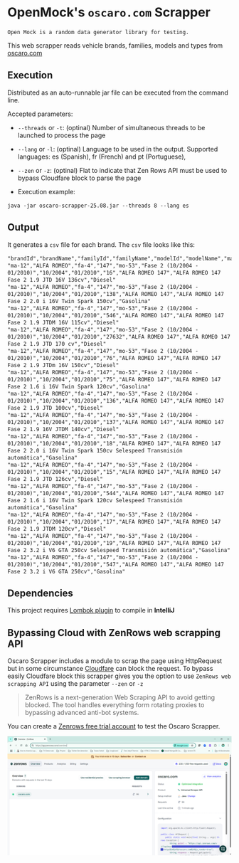 # OpenMock's `oscaro.com` Scrapper

```
Open Mock is a random data generator library for testing.
```

This web scrapper reads vehicle brands, families, models and types from [oscaro.com](https://www.oscaro.com)

## Execution

Distributed as an auto-runnable jar file can be executed from the command line.

Accepted parameters:

 - `--threads` or `-t`: (optinal) Number of simultaneous threads to be launched to process the page
 - `--lang` or `-l`: (optinal) Language to be used in the output. Supported languages:  es (Spanish), fr (French) and pt (Portuguese),
 - `--zen` or `-z`: (optinal) Flat to indicate that Zen Rows API must be used to bypass Cloudfare block to parse the page

 - Execution example:

```console 
java -jar oscaro-scrapper-25.08.jar --threads 8 --lang es
```

## Output

It generates a `csv` file for each brand. The `csv` file looks like this:

```csv
"brandId","brandName","familyId","familyName","modelId","modelName","manufacturedFrom","manufacturedTo","typeId","typeName","typeFullName","energy"
"ma-12","ALFA ROMEO","fa-4","147","mo-53","Fase 2 (10/2004 - 01/2010)","10/2004","01/2010","16","ALFA ROMEO 147","ALFA ROMEO 147 Fase 2 1.9 JTD 16V 136cv","Diesel"
"ma-12","ALFA ROMEO","fa-4","147","mo-53","Fase 2 (10/2004 - 01/2010)","10/2004","01/2010","138","ALFA ROMEO 147","ALFA ROMEO 147 Fase 2 2.0 i 16V Twin Spark 150cv","Gasolina"
"ma-12","ALFA ROMEO","fa-4","147","mo-53","Fase 2 (10/2004 - 01/2010)","10/2004","01/2010","546","ALFA ROMEO 147","ALFA ROMEO 147 Fase 2 1.9 JTDM 16V 115cv","Diesel"
"ma-12","ALFA ROMEO","fa-4","147","mo-53","Fase 2 (10/2004 - 01/2010)","10/2004","01/2010","27632","ALFA ROMEO 147","ALFA ROMEO 147 Fase 2 1.9 JTD 170 cv","Diesel"
"ma-12","ALFA ROMEO","fa-4","147","mo-53","Fase 2 (10/2004 - 01/2010)","10/2004","01/2010","76","ALFA ROMEO 147","ALFA ROMEO 147 Fase 2 1.9 JTDm 16V 150cv","Diesel"
"ma-12","ALFA ROMEO","fa-4","147","mo-53","Fase 2 (10/2004 - 01/2010)","10/2004","01/2010","75","ALFA ROMEO 147","ALFA ROMEO 147 Fase 2 1.6 i 16V Twin Spark 120cv","Gasolina"
"ma-12","ALFA ROMEO","fa-4","147","mo-53","Fase 2 (10/2004 - 01/2010)","10/2004","01/2010","136","ALFA ROMEO 147","ALFA ROMEO 147 Fase 2 1.9 JTD 100cv","Diesel"
"ma-12","ALFA ROMEO","fa-4","147","mo-53","Fase 2 (10/2004 - 01/2010)","10/2004","01/2010","137","ALFA ROMEO 147","ALFA ROMEO 147 Fase 2 1.9 16V JTDM 140cv","Diesel"
"ma-12","ALFA ROMEO","fa-4","147","mo-53","Fase 2 (10/2004 - 01/2010)","10/2004","01/2010","18","ALFA ROMEO 147","ALFA ROMEO 147 Fase 2 2.0 i 16V Twin Spark 150cv Selespeed Transmisión automática","Gasolina"
"ma-12","ALFA ROMEO","fa-4","147","mo-53","Fase 2 (10/2004 - 01/2010)","10/2004","01/2010","15","ALFA ROMEO 147","ALFA ROMEO 147 Fase 2 1.9 JTD 126cv","Diesel"
"ma-12","ALFA ROMEO","fa-4","147","mo-53","Fase 2 (10/2004 - 01/2010)","10/2004","01/2010","544","ALFA ROMEO 147","ALFA ROMEO 147 Fase 2 1.6 i 16V Twin Spark 120cv Selespeed Transmisión automática","Gasolina"
"ma-12","ALFA ROMEO","fa-4","147","mo-53","Fase 2 (10/2004 - 01/2010)","10/2004","01/2010","17","ALFA ROMEO 147","ALFA ROMEO 147 Fase 2 1.9 JTDM 120cv","Diesel"
"ma-12","ALFA ROMEO","fa-4","147","mo-53","Fase 2 (10/2004 - 01/2010)","10/2004","01/2010","19","ALFA ROMEO 147","ALFA ROMEO 147 Fase 2 3.2 i V6 GTA 250cv Selespeed Transmisión automática","Gasolina"
"ma-12","ALFA ROMEO","fa-4","147","mo-53","Fase 2 (10/2004 - 01/2010)","10/2004","01/2010","547","ALFA ROMEO 147","ALFA ROMEO 147 Fase 2 3.2 i V6 GTA 250cv","Gasolina"

```

## Dependencies

This project requires [Lombok plugin](https://plugins.jetbrains.com/plugin/6317-lombok) to compile in **IntelliJ**

## Bypassing Cloud with ZenRows web scrapping API

Oscaro Scrapper includes a module to scrap the page using HttpRequest but
in some circumstance [Cloudfare](https://www.cloudflare.com/) can block the request. To bypass easily
Cloudfare block this scrapper gives you the option to use `ZenRows web scrapping API`
using the parameter `--zen` or `-z`

> ZenRows is a next-generation Web Scraping API to avoid getting blocked. 
> The tool handles everything form rotating proxies to bypassing advanced anti-bot systems.

You can create a [Zenrows free trial account](https://app.zenrows.com/register?p=free) to test
the Oscaro Scrapper.

![Zenrows overview](images/zenrows-overview.png)

